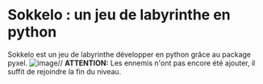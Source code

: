 # Sokkelo : un jeu de labyrinthe en python
Sokkelo est un jeu de labyrinthe développer en python grâce au package pyxel.
![image](https://github.com/okamichika/sokkelo/assets/75226815/91a4a7d9-a4ab-4442-8164-df7255763074)//
**ATTENTION:** Les ennemis n'ont pas encore été ajouter, il suffit de rejoindre la fin du niveau.

